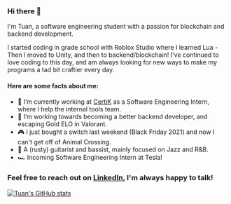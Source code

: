 ### Hi there 👋

I'm Tuan, a software engineering student with a passion for blockchain and backend development.

I started coding in grade school with Roblox Studio where I learned Lua - Then I moved to Unity, and then to backend/blockchain! I've continued to love coding to this day, and am always looking for new ways to make my programs a tad bit craftier every day.

#### Here are some facts about me:
- 🔭 I’m currently working at [CertiK](https://www.certik.com/) as a Software Engineering Intern, where I help the internal tools team.
- 🌱 I’m working towards becoming a better backend developer, and escaping Gold ELO in Valorant.
- 🎮 I just bought a switch last weekend (Black Friday 2021) and now I can't get off of Animal Crossing.
- 🎸 A (rusty) guitarist and bassist, mainly focused on Jazz and R&B.
- 🏎️ Incoming Software Engineering Intern at Tesla!

### Feel free to reach out on [LinkedIn](https://www.linkedin.com/in/tuansydau/), I'm always happy to talk!

[![Tuan's GitHub stats](https://github-readme-stats.vercel.app/api?username=tuansydau)](https://github.com/anuraghazra/github-readme-stats)
